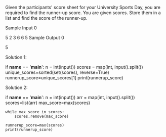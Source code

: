 Given the participants' score sheet for your University Sports Day, you are required to find the runner-up score. You are given  scores. Store them in a list and find the score of the runner-up.

Sample Input 0

5
2 3 6 6 5
Sample Output 0

5


Solution 1:

if __name__ == '__main__':
    n = int(input())
    scores = map(int, input().split())
    unique_scores=sorted(set(scores), reverse=True)
    runnerup_score=unique_scores[1]
    print(runnerup_score)


Solution 2:

if __name__ == '__main__':
    n = int(input())
    arr = map(int, input().split())
    scores=list(arr)
    max_score=max(scores)
    
    while max_score in scores:
        scores.remove(max_score)
        
    runnerup_score=max(scores)
    print(runnerup_score)
